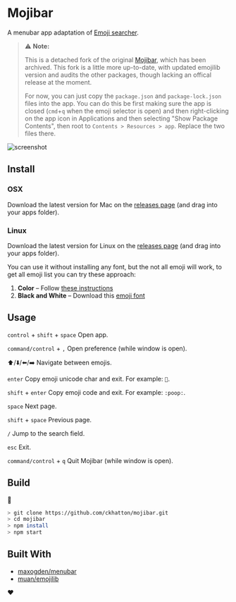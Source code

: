# Mojibar

A menubar app adaptation of [Emoji searcher](http://emoji.muan.co).

> ⚠️ **Note:**
>
> This is a detached fork of the original [Mojibar](https://github.com/muan), which has been archived. This fork is a little more up-to-date, with updated emojilib version and audits the other packages, though lacking an offical release at the moment.
>
> For now, you can just copy the `package.json` and `package-lock.json` files into the app. You can do this be first making sure the app is closed (`cmd`+`q` when the emoji selector is open) and then right-clicking on the app icon in Applications and then selecting "Show Package Contents", then root to `Contents > Resources > app`. Replace the two files there.

![screenshot](https://cloud.githubusercontent.com/assets/1153134/12583324/7756a38a-c485-11e5-9388-3b5c61743905.gif)

## Install

### OSX

Download the latest version for Mac on the [releases page](https://github.com/ckhatton/mojibar/releases) (and drag into your apps folder).

### Linux

Download the latest version for Linux on the [releases page](https://github.com/ckhatton/mojibar/releases) (and drag into your apps folder).

You can use it without installing any font, but the not all emoji will work, to get all emoji list you can try these approach:

1. **Color** – Follow [these instructions](http://stdio.tumblr.com/post/114082931782)
1. **Black and White** – Download this [emoji font](https://github.com/eosrei/emojione-color-font)

## Usage

`control` + `shift` + `space`
Open app.

`command/control` + `,`
Open preference (while window is open).

⬆️/⬇️/⬅️/➡️
Navigate between emojis.

`enter`
Copy emoji unicode char and exit. For example: `💩`.

`shift` + `enter`
Copy emoji code and exit. For example: `:poop:`.

`space`
Next page.

`shift` + `space`
Previous page.

`/`
Jump to the search field.

`esc`
Exit.

`command/control` + `q`
Quit Mojibar (while window is open).

## Build

:construction:

```sh
> git clone https://github.com/ckhatton/mojibar.git
> cd mojibar
> npm install
> npm start
```

## Built With

- [maxogden/menubar](https://github.com/maxogden/menubar)
- [muan/emojilib](https://github.com/muan/emojilib)

❤️
